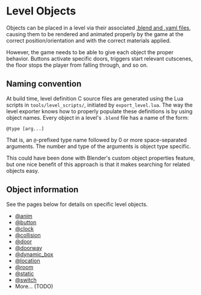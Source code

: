 # Level Objects

Objects can be placed in a level via their associated
[.blend and .yaml files](../file_formats.md), causing them to be rendered and
animated properly by the game at the correct position/orientation and with the
correct materials applied.

However, the game needs to be able to give each object the proper behavior.
Buttons activate specific doors, triggers start relevant cutscenes, the floor
stops the player from falling through, and so on.

## Naming convention

At build time, level definition C source files are generated using the Lua
scripts in `tools/level_scripts/`, initiated by `export_level.lua`. The way the
level exporter knows how to properly populate these definitions is by using
object names. Every object in a level's `.blend` file has a name of the form:
```
@type [arg...]
```

That is, an `@`-prefixed type name followed by 0 or more space-separated
arguments. The number and type of the arguments is object type specific.

This could have been done with Blender's custom object properties feature, but
one nice benefit of this approach is that it makes searching for related objects
easy.

## Object information

See the pages below for details on specific level objects.

* [@anim](./anim.md)
* [@button](./button.md)
* [@clock](./clock.md)
* [@collision](./collision.md)
* [@door](./door.md)
* [@doorway](./doorway.md)
* [@dynamic_box](./dynamic_box.md)
* [@location](./location.md)
* [@room](./room.md)
* [@static](./static.md)
* [@switch](./switch.md)
* More... (TODO)
